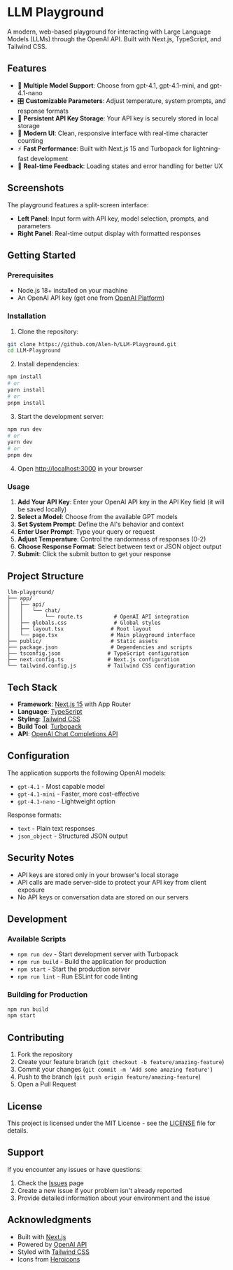 # LLM Playground

A modern, web-based playground for interacting with Large Language Models (LLMs) through the OpenAI API. Built with Next.js, TypeScript, and Tailwind CSS.

## Features

- 🤖 **Multiple Model Support**: Choose from gpt-4.1, gpt-4.1-mini, and gpt-4.1-nano
- 🎛️ **Customizable Parameters**: Adjust temperature, system prompts, and response formats
- 💾 **Persistent API Key Storage**: Your API key is securely stored in local storage
- 🎨 **Modern UI**: Clean, responsive interface with real-time character counting
- ⚡ **Fast Performance**: Built with Next.js 15 and Turbopack for lightning-fast development
- 🔄 **Real-time Feedback**: Loading states and error handling for better UX

## Screenshots

The playground features a split-screen interface:
- **Left Panel**: Input form with API key, model selection, prompts, and parameters
- **Right Panel**: Real-time output display with formatted responses

## Getting Started

### Prerequisites

- Node.js 18+ installed on your machine
- An OpenAI API key (get one from [OpenAI Platform](https://platform.openai.com/api-keys))

### Installation

1. Clone the repository:
```bash
git clone https://github.com/Alen-h/LLM-Playground.git
cd LLM-Playground
```

2. Install dependencies:
```bash
npm install
# or
yarn install
# or
pnpm install
```

3. Start the development server:
```bash
npm run dev
# or
yarn dev
# or
pnpm dev
```

4. Open [http://localhost:3000](http://localhost:3000) in your browser

### Usage

1. **Add Your API Key**: Enter your OpenAI API key in the API Key field (it will be saved locally)
2. **Select a Model**: Choose from the available GPT models
3. **Set System Prompt**: Define the AI's behavior and context
4. **Enter User Prompt**: Type your query or request
5. **Adjust Temperature**: Control the randomness of responses (0-2)
6. **Choose Response Format**: Select between text or JSON object output
7. **Submit**: Click the submit button to get your response

## Project Structure

```
llm-playground/
├── app/
│   ├── api/
│   │   └── chat/
│   │       └── route.ts          # OpenAI API integration
│   ├── globals.css               # Global styles
│   ├── layout.tsx               # Root layout
│   └── page.tsx                 # Main playground interface
├── public/                      # Static assets
├── package.json                 # Dependencies and scripts
├── tsconfig.json               # TypeScript configuration
├── next.config.ts              # Next.js configuration
└── tailwind.config.js          # Tailwind CSS configuration
```

## Tech Stack

- **Framework**: [Next.js 15](https://nextjs.org/) with App Router
- **Language**: [TypeScript](https://www.typescriptlang.org/)
- **Styling**: [Tailwind CSS](https://tailwindcss.com/)
- **Build Tool**: [Turbopack](https://turbo.build/pack)
- **API**: [OpenAI Chat Completions API](https://platform.openai.com/docs/api-reference/chat)

## Configuration

The application supports the following OpenAI models:
- `gpt-4.1` - Most capable model
- `gpt-4.1-mini` - Faster, more cost-effective
- `gpt-4.1-nano` - Lightweight option

Response formats:
- `text` - Plain text responses
- `json_object` - Structured JSON output

## Security Notes

- API keys are stored only in your browser's local storage
- API calls are made server-side to protect your API key from client exposure
- No API keys or conversation data are stored on our servers

## Development

### Available Scripts

- `npm run dev` - Start development server with Turbopack
- `npm run build` - Build the application for production
- `npm start` - Start the production server
- `npm run lint` - Run ESLint for code linting

### Building for Production

```bash
npm run build
npm start
```

## Contributing

1. Fork the repository
2. Create your feature branch (`git checkout -b feature/amazing-feature`)
3. Commit your changes (`git commit -m 'Add some amazing feature'`)
4. Push to the branch (`git push origin feature/amazing-feature`)
5. Open a Pull Request

## License

This project is licensed under the MIT License - see the [LICENSE](LICENSE) file for details.

## Support

If you encounter any issues or have questions:
1. Check the [Issues](https://github.com/Alen-h/LLM-Playground/issues) page
2. Create a new issue if your problem isn't already reported
3. Provide detailed information about your environment and the issue

## Acknowledgments

- Built with [Next.js](https://nextjs.org/)
- Powered by [OpenAI API](https://openai.com/api/)
- Styled with [Tailwind CSS](https://tailwindcss.com/)
- Icons from [Heroicons](https://heroicons.com/)
